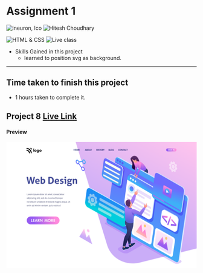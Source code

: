 # Assignment 1

![ineuron, lco](https://img.shields.io/badge/iNeuron-LCO-brightgreen)
![Hitesh Choudhary](https://img.shields.io/badge/Hitesh--Choudhary-Full--stack--JS--bootcamp-red)

![HTML & CSS](https://img.shields.io/badge/HTML-CSS-brightgreen)
![Live class](https://img.shields.io/badge/WEB--Dev-PROJECT--8-blue)


- Skills Gained in this project
  - learned to position svg as background. 
---

## Time taken to finish this project

- 1 hours taken to complete it.
## Project 8 [Live Link](https://lco-pjt8.netlify.app)
#### Preview

![Desktop](./preview.png)
